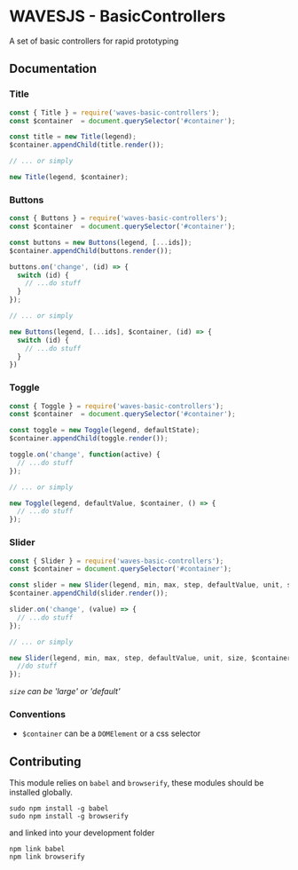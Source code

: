 # WAVESJS - BasicControllers

A set of basic controllers for rapid prototyping

## Documentation

### Title

```js
const { Title } = require('waves-basic-controllers');
const $container  = document.querySelector('#container');

const title = new Title(legend);
$container.appendChild(title.render());

// ... or simply

new Title(legend, $container);
```

### Buttons

```js
const { Buttons } = require('waves-basic-controllers');
const $container  = document.querySelector('#container');

const buttons = new Buttons(legend, [...ids]);
$container.appendChild(buttons.render());

buttons.on('change', (id) => {
  switch (id) {
    // ...do stuff
  }
});

// ... or simply

new Buttons(legend, [...ids], $container, (id) => {
  switch (id) {
    // ...do stuff
  }
})
```

### Toggle

```js
const { Toggle } = require('waves-basic-controllers');
const $container  = document.querySelector('#container');

const toggle = new Toggle(legend, defaultState);
$container.appendChild(toggle.render());

toggle.on('change', function(active) {
  // ...do stuff
});

// ... or simply

new Toggle(legend, defaultValue, $container, () => {
  // ...do stuff
});
```

### Slider

```js
const { Slider } = require('waves-basic-controllers');
const $container = document.querySelector('#container');

const slider = new Slider(legend, min, max, step, defaultValue, unit, size);
$container.appendChild(slider.render());

slider.on('change', (value) => {
  // ...do stuff
});

// ... or simply

new Slider(legend, min, max, step, defaultValue, unit, size, $container, () => {
  //do stuff
});
```

_`size` can be 'large' or 'default'_


### Conventions

- `$container` can be a `DOMElement` or a css selector

## Contributing

This module relies on `babel` and `browserify`, these modules should be installed globally.

```
sudo npm install -g babel
sudo npm install -g browserify
```

and linked into your development folder

```
npm link babel
npm link browserify
```







